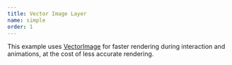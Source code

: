 ```yaml
---
title: Vector Image Layer
name: simple
order: 1
---
```


This example uses [VectorImage](components/vector-image-layer) for faster rendering 
during interaction and animations, at the cost of less accurate rendering.